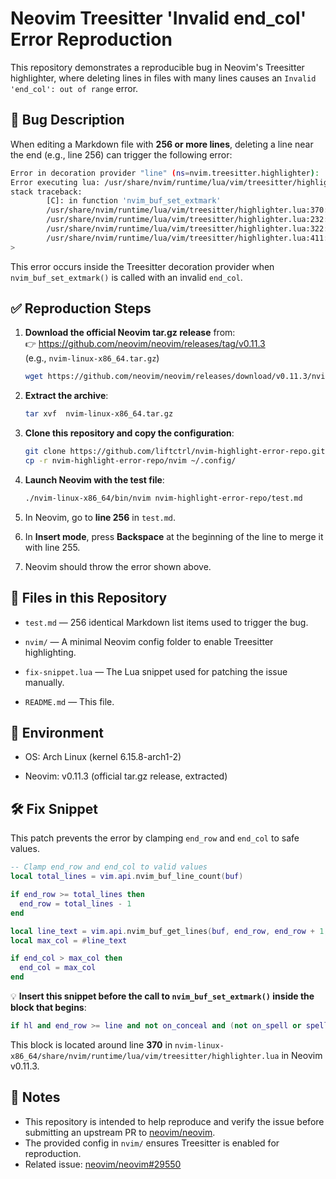 # Neovim Treesitter 'Invalid end_col' Error Reproduction

This repository demonstrates a reproducible bug in Neovim's Treesitter highlighter, where deleting lines in files with many lines causes an `Invalid 'end_col': out of range` error.

## 🐛 Bug Description

When editing a Markdown file with **256 or more lines**, deleting a line near the end (e.g., line 256) can trigger the following error:

```bash
Error in decoration provider "line" (ns=nvim.treesitter.highlighter):
Error executing lua: /usr/share/nvim/runtime/lua/vim/treesitter/highlighter.lua:370: Invalid 'end_col': out of range
stack traceback:
        [C]: in function 'nvim_buf_set_extmark'
        /usr/share/nvim/runtime/lua/vim/treesitter/highlighter.lua:370: in function 'fn'
        /usr/share/nvim/runtime/lua/vim/treesitter/highlighter.lua:232: in function 'for_each_highlight_state'
        /usr/share/nvim/runtime/lua/vim/treesitter/highlighter.lua:322: in function 'on_line_impl'
        /usr/share/nvim/runtime/lua/vim/treesitter/highlighter.lua:411: in function </usr/share/nvim/runtime/lua/vim/treesitter/highlighter.lua:405
>
```


This error occurs inside the Treesitter decoration provider when `nvim_buf_set_extmark()` is called with an invalid `end_col`.

## ✅ Reproduction Steps

1. **Download the official Neovim tar.gz release** from:  
   👉 https://github.com/neovim/neovim/releases/tag/v0.11.3  
   (e.g., `nvim-linux-x86_64.tar.gz`)

   ```bash
   wget https://github.com/neovim/neovim/releases/download/v0.11.3/nvim-linux-x86_64.tar.gz
   ```

2. **Extract the archive**:

   ```bash
   tar xvf  nvim-linux-x86_64.tar.gz 
   ```

3. **Clone this repository and copy the configuration**:
   
   ```bash
   git clone https://github.com/liftctrl/nvim-highlight-error-repo.git
   cp -r nvim-highlight-error-repo/nvim ~/.config/
   ```

4. **Launch Neovim with the test file**:

   ```bash
   ./nvim-linux-x86_64/bin/nvim nvim-highlight-error-repo/test.md
   ```

5. In Neovim, go to **line 256** in `test.md`.

6. In **Insert mode**, press **Backspace** at the beginning of the line to merge it with line 255.

7. Neovim should throw the error shown above.

## 📁 Files in this Repository

- `test.md` — 256 identical Markdown list items used to trigger the bug.

- `nvim/` — A minimal Neovim config folder to enable Treesitter highlighting.

- `fix-snippet.lua` — The Lua snippet used for patching the issue manually.

- `README.md` — This file.

## 🧪 Environment

- OS: Arch Linux (kernel 6.15.8-arch1-2)

- Neovim: v0.11.3 (official tar.gz release, extracted)

## 🛠️ Fix Snippet

This patch prevents the error by clamping `end_row` and `end_col` to safe values.

```lua
-- Clamp end_row and end_col to valid values
local total_lines = vim.api.nvim_buf_line_count(buf)

if end_row >= total_lines then
  end_row = total_lines - 1
end

local line_text = vim.api.nvim_buf_get_lines(buf, end_row, end_row + 1, true)[1] or ''
local max_col = #line_text

if end_col > max_col then
  end_col = max_col
end
```

💡 **Insert this snippet before the call to `nvim_buf_set_extmark()` inside the block that begins**:

```lua
if hl and end_row >= line and not on_conceal and (not on_spell or spell ~= nil) then
```

This block is located around line **370** in
`nvim-linux-x86_64/share/nvim/runtime/lua/vim/treesitter/highlighter.lua` in Neovim v0.11.3.


## 📌 Notes

- This repository is intended to help reproduce and verify the issue before submitting an upstream PR to [neovim/neovim](https://github.com/neovim/neovim).
- The provided config in `nvim/` ensures Treesitter is enabled for reproduction.
- Related issue: [neovim/neovim#29550](https://github.com/neovim/neovim/issues/29550)
